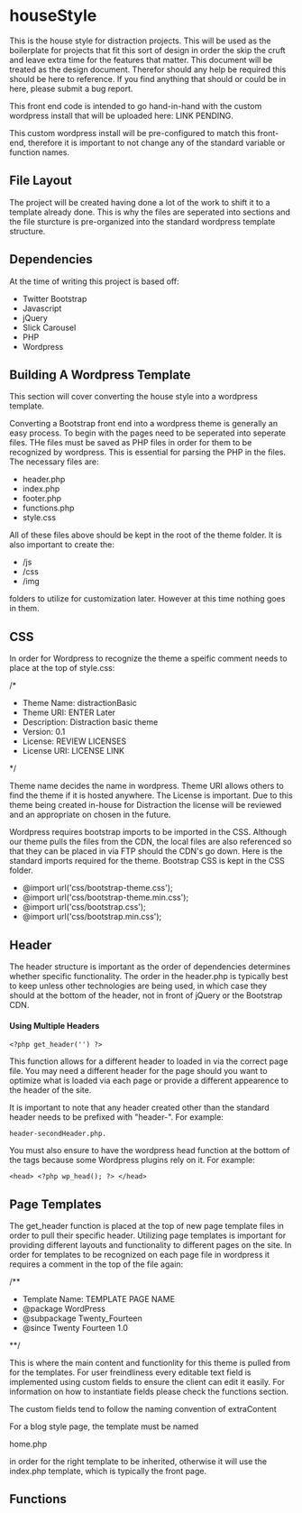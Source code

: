 # houseStyle

This is the house style for distraction projects. This will be used as the boilerplate for projects that fit this sort of design in order the skip the cruft and leave extra time for the features that matter. This document will be treated as the design document. Therefor should any help be required this should be here to reference. If you find anything that should or could be in here, please submit a bug report. 

This front end code is intended to go hand-in-hand with the custom wordpress install that will be uploaded here: LINK PENDING. 

This custom wordpress install will be pre-configured to match this front-end, therefore it is important to not change any of the standard variable or function names. 

## File Layout

The project will be created having done a lot of the work to shift it to a template already done. This is why the files are seperated into sections and the file sturcture is pre-organized into the standard wordpress template structure. 

## Dependencies

At the time of writing this project is based off: 
- Twitter Bootstrap
- Javascript
- jQuery
- Slick Carousel 
- PHP
- Wordpress

## Building A Wordpress Template

This section will cover converting the house style into a wordpress template.

Converting a Bootstrap front end into a wordpress theme is generally an easy process. To begin with the pages need to be seperated into seperate files. THe files must be saved as PHP files in order for them to be recognized by wordpress. This is essential for parsing the PHP in the files. The necessary files are: 

- header.php
- index.php
- footer.php
- functions.php
- style.css

All of these files above should be kept in the root of the theme folder. It is also important to create the:

* /js
* /css
* /img
  
folders to utilize for customization later. However at this time nothing goes in them.

## CSS

In order for Wordpress to recognize the theme a speific comment needs to place at the top of style.css: 

/*

- Theme Name: distractionBasic
- Theme URI: ENTER Later
- Description: Distraction basic theme
- Version: 0.1
- License: REVIEW LICENSES
- License URI: LICENSE LINK

*/

Theme name decides the name in wordpress. Theme URI allows others to find the theme if it is hosted anywhere. The License is important. Due to this theme being created in-house for Distraction the license will be reviewed and an appropriate on chosen in the future.

Wordpress requires bootstrap imports to be imported in the CSS. Although our theme pulls the files from the CDN, the local files are also referenced so that they can be placed in via FTP should the CDN's go down. Here is the standard imports required for the theme. Bootstrap CSS is kept in the CSS folder.

- @import url('css/bootstrap-theme.css');
- @import url('css/bootstrap-theme.min.css');
- @import url('css/bootstrap.css');
- @import url('css/bootstrap.min.css');

## Header 

The header structure is important as the order of dependencies determines whether specific functionality. The order in the header.php is typically best to keep unless other technologies are being used, in which case they should at the bottom of the header, not in front of jQuery or the Bootstrap CDN. 

#### Using Multiple Headers

    <?php get_header('') ?> 

This function allows for a different header to loaded in via the correct page file. You may need a different header for the page should you want to optimize what is loaded via each page or provide a different appearence to the header of the site. 

It is important to note that any header created other than the standard header needs to be prefixed with "header-". For example: 
    
    header-secondHeader.php.
You must also ensure to have the wordpress head function at the bottom of the <head> tags because some Wordpress plugins rely on it. For example: 

    <head> <?php wp_head(); ?> </head>

## Page Templates

The get_header function is placed at the top of new page template files in order to pull their specific header. Utilizing page templates is important for providing different layouts and functionality to different pages on the site. In order for templates to be recognized on each page file in wordpress it requires a comment in the top of the file again:

/**
 * Template Name: TEMPLATE PAGE NAME
 * @package WordPress
 * @subpackage Twenty_Fourteen
 * @since Twenty Fourteen 1.0
 
**/

This is where the main content and functionlity for this theme is pulled from for the templates. For user freindliness every editable text field is implemented using custom fields to ensure the client can edit it easily. For information on how to instantiate fields please check the functions section. 

The custom fields tend to follow the naming convention of extraContent

For a blog style page, the template must be named 

  home.php
  
in order for the right template to be inherited, otherwise it will use the index.php template, which is typically the front page. 


## Functions
